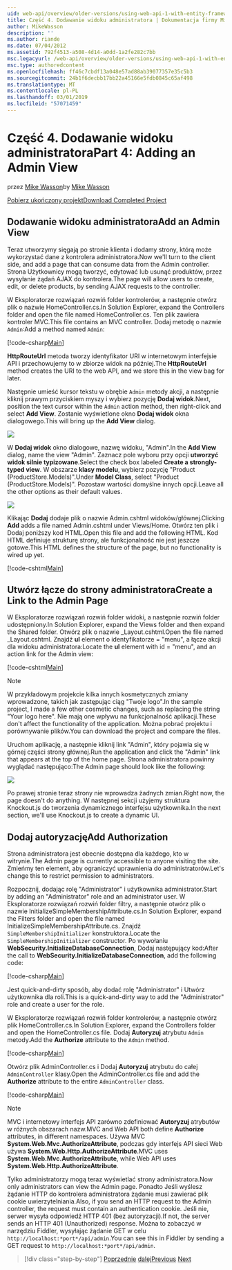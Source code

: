 ```yaml
---
uid: web-api/overview/older-versions/using-web-api-1-with-entity-framework-5/using-web-api-with-entity-framework-part-4
title: Część 4. Dodawanie widoku administratora | Dokumentacja firmy Microsoft
author: MikeWasson
description: ''
ms.author: riande
ms.date: 07/04/2012
ms.assetid: 792f4513-a508-4d14-a0dd-1a2fe282c7bb
msc.legacyurl: /web-api/overview/older-versions/using-web-api-1-with-entity-framework-5/using-web-api-with-entity-framework-part-4
msc.type: authoredcontent
ms.openlocfilehash: ff46c7cbdf13a048e57ad88ab39077357e35c5b3
ms.sourcegitcommit: 24b1f6decbb17bb22a45166e5fdb0845c65af498
ms.translationtype: MT
ms.contentlocale: pl-PL
ms.lasthandoff: 03/01/2019
ms.locfileid: "57071459"
---
```

<a name="part-4-adding-an-admin-view"></a><span data-ttu-id="37616-102">Część 4. Dodawanie widoku administratora</span><span class="sxs-lookup"><span data-stu-id="37616-102">Part 4: Adding an Admin View</span></span>
====================
<span data-ttu-id="37616-103">przez [Mike Wasson](https://github.com/MikeWasson)</span><span class="sxs-lookup"><span data-stu-id="37616-103">by [Mike Wasson](https://github.com/MikeWasson)</span></span>

[<span data-ttu-id="37616-104">Pobierz ukończony projekt</span><span class="sxs-lookup"><span data-stu-id="37616-104">Download Completed Project</span></span>](http://code.msdn.microsoft.com/ASP-NET-Web-API-with-afa30545)

## <a name="add-an-admin-view"></a><span data-ttu-id="37616-105">Dodawanie widoku administratora</span><span class="sxs-lookup"><span data-stu-id="37616-105">Add an Admin View</span></span>

<span data-ttu-id="37616-106">Teraz utworzymy sięgają po stronie klienta i dodamy strony, którą może wykorzystać dane z kontrolera administratora.</span><span class="sxs-lookup"><span data-stu-id="37616-106">Now we'll turn to the client side, and add a page that can consume data from the Admin controller.</span></span> <span data-ttu-id="37616-107">Strona Użytkownicy mogą tworzyć, edytować lub usunąć produktów, przez wysyłanie żądań AJAX do kontrolera.</span><span class="sxs-lookup"><span data-stu-id="37616-107">The page will allow users to create, edit, or delete products, by sending AJAX requests to the controller.</span></span>

<span data-ttu-id="37616-108">W Eksploratorze rozwiązań rozwiń folder kontrolerów, a następnie otwórz plik o nazwie HomeController.cs.</span><span class="sxs-lookup"><span data-stu-id="37616-108">In Solution Explorer, expand the Controllers folder and open the file named HomeController.cs.</span></span> <span data-ttu-id="37616-109">Ten plik zawiera kontroler MVC.</span><span class="sxs-lookup"><span data-stu-id="37616-109">This file contains an MVC controller.</span></span> <span data-ttu-id="37616-110">Dodaj metodę o nazwie `Admin`:</span><span class="sxs-lookup"><span data-stu-id="37616-110">Add a method named `Admin`:</span></span>

[!code-csharp[Main](using-web-api-with-entity-framework-part-4/samples/sample1.cs)]

<span data-ttu-id="37616-111">**HttpRouteUrl** metoda tworzy identyfikator URI w internetowym interfejsie API i przechowujemy to w zbiorze widok na później.</span><span class="sxs-lookup"><span data-stu-id="37616-111">The **HttpRouteUrl** method creates the URI to the web API, and we store this in the view bag for later.</span></span>

<span data-ttu-id="37616-112">Następnie umieść kursor tekstu w obrębie `Admin` metody akcji, a następnie kliknij prawym przyciskiem myszy i wybierz pozycję **Dodaj widok**.</span><span class="sxs-lookup"><span data-stu-id="37616-112">Next, position the text cursor within the `Admin` action method, then right-click and select **Add View**.</span></span> <span data-ttu-id="37616-113">Zostanie wyświetlone okno **Dodaj widok** okna dialogowego.</span><span class="sxs-lookup"><span data-stu-id="37616-113">This will bring up the **Add View** dialog.</span></span>

![](using-web-api-with-entity-framework-part-4/_static/image1.png)

<span data-ttu-id="37616-114">W **Dodaj widok** okno dialogowe, nazwę widoku, "Admin".</span><span class="sxs-lookup"><span data-stu-id="37616-114">In the **Add View** dialog, name the view "Admin".</span></span> <span data-ttu-id="37616-115">Zaznacz pole wyboru przy opcji **utworzyć widok silnie typizowane**.</span><span class="sxs-lookup"><span data-stu-id="37616-115">Select the check box labeled **Create a strongly-typed view**.</span></span> <span data-ttu-id="37616-116">W obszarze **klasy modelu**, wybierz pozycję "Product (ProductStore.Models)".</span><span class="sxs-lookup"><span data-stu-id="37616-116">Under **Model Class**, select "Product (ProductStore.Models)".</span></span> <span data-ttu-id="37616-117">Pozostaw wartości domyślne innych opcji.</span><span class="sxs-lookup"><span data-stu-id="37616-117">Leave all the other options as their default values.</span></span>

![](using-web-api-with-entity-framework-part-4/_static/image2.png)

<span data-ttu-id="37616-118">Klikając **Dodaj** dodaje plik o nazwie Admin.cshtml widoków/głównej.</span><span class="sxs-lookup"><span data-stu-id="37616-118">Clicking **Add** adds a file named Admin.cshtml under Views/Home.</span></span> <span data-ttu-id="37616-119">Otwórz ten plik i Dodaj poniższy kod HTML.</span><span class="sxs-lookup"><span data-stu-id="37616-119">Open this file and add the following HTML.</span></span> <span data-ttu-id="37616-120">Kod HTML definiuje strukturę strony, ale funkcjonalność nie jest jeszcze gotowe.</span><span class="sxs-lookup"><span data-stu-id="37616-120">This HTML defines the structure of the page, but no functionality is wired up yet.</span></span>

[!code-cshtml[Main](using-web-api-with-entity-framework-part-4/samples/sample2.cshtml)]

## <a name="create-a-link-to-the-admin-page"></a><span data-ttu-id="37616-121">Utwórz łącze do strony administratora</span><span class="sxs-lookup"><span data-stu-id="37616-121">Create a Link to the Admin Page</span></span>

<span data-ttu-id="37616-122">W Eksploratorze rozwiązań rozwiń folder widoki, a następnie rozwiń folder udostępniony.</span><span class="sxs-lookup"><span data-stu-id="37616-122">In Solution Explorer, expand the Views folder and then expand the Shared folder.</span></span> <span data-ttu-id="37616-123">Otwórz plik o nazwie \_Layout.cshtml.</span><span class="sxs-lookup"><span data-stu-id="37616-123">Open the file named \_Layout.cshtml.</span></span> <span data-ttu-id="37616-124">Znajdź **ul** element o identyfikatorze = "menu", a łącze akcji dla widoku administratora:</span><span class="sxs-lookup"><span data-stu-id="37616-124">Locate the **ul** element with id = "menu", and an action link for the Admin view:</span></span>

[!code-cshtml[Main](using-web-api-with-entity-framework-part-4/samples/sample3.cshtml)]

> [!NOTE]
> <span data-ttu-id="37616-125">W przykładowym projekcie kilka innych kosmetycznych zmiany wprowadzone, takich jak zastępując ciąg "Twoje logo".</span><span class="sxs-lookup"><span data-stu-id="37616-125">In the sample project, I made a few other cosmetic changes, such as replacing the string "Your logo here".</span></span> <span data-ttu-id="37616-126">Nie mają one wpływu na funkcjonalność aplikacji.</span><span class="sxs-lookup"><span data-stu-id="37616-126">These don't affect the functionality of the application.</span></span> <span data-ttu-id="37616-127">Można pobrać projektu i porównywanie plików.</span><span class="sxs-lookup"><span data-stu-id="37616-127">You can download the project and compare the files.</span></span>


<span data-ttu-id="37616-128">Uruchom aplikację, a następnie kliknij link "Admin", który pojawia się w górnej części strony głównej.</span><span class="sxs-lookup"><span data-stu-id="37616-128">Run the application and click the "Admin" link that appears at the top of the home page.</span></span> <span data-ttu-id="37616-129">Strona administratora powinny wyglądać następująco:</span><span class="sxs-lookup"><span data-stu-id="37616-129">The Admin page should look like the following:</span></span>

![](using-web-api-with-entity-framework-part-4/_static/image3.png)

<span data-ttu-id="37616-130">Po prawej stronie teraz strony nie wprowadza żadnych zmian.</span><span class="sxs-lookup"><span data-stu-id="37616-130">Right now, the page doesn't do anything.</span></span> <span data-ttu-id="37616-131">W następnej sekcji użyjemy struktura Knockout.js do tworzenia dynamicznego interfejsu użytkownika.</span><span class="sxs-lookup"><span data-stu-id="37616-131">In the next section, we'll use Knockout.js to create a dynamic UI.</span></span>

## <a name="add-authorization"></a><span data-ttu-id="37616-132">Dodaj autoryzację</span><span class="sxs-lookup"><span data-stu-id="37616-132">Add Authorization</span></span>

<span data-ttu-id="37616-133">Strona administratora jest obecnie dostępna dla każdego, kto w witrynie.</span><span class="sxs-lookup"><span data-stu-id="37616-133">The Admin page is currently accessible to anyone visiting the site.</span></span> <span data-ttu-id="37616-134">Zmieńmy ten element, aby ograniczyć uprawnienia do administratorów.</span><span class="sxs-lookup"><span data-stu-id="37616-134">Let's change this to restrict permission to administrators.</span></span>

<span data-ttu-id="37616-135">Rozpocznij, dodając rolę "Administrator" i użytkownika administrator.</span><span class="sxs-lookup"><span data-stu-id="37616-135">Start by adding an "Administrator" role and an administrator user.</span></span> <span data-ttu-id="37616-136">W Eksploratorze rozwiązań rozwiń folder filtry, a następnie otwórz plik o nazwie InitializeSimpleMembershipAttribute.cs.</span><span class="sxs-lookup"><span data-stu-id="37616-136">In Solution Explorer, expand the Filters folder and open the file named InitializeSimpleMembershipAttribute.cs.</span></span> <span data-ttu-id="37616-137">Znajdź `SimpleMembershipInitializer` konstruktora.</span><span class="sxs-lookup"><span data-stu-id="37616-137">Locate the `SimpleMembershipInitializer` constructor.</span></span> <span data-ttu-id="37616-138">Po wywołaniu **WebSecurity.InitializeDatabaseConnection**, Dodaj następujący kod:</span><span class="sxs-lookup"><span data-stu-id="37616-138">After the call to **WebSecurity.InitializeDatabaseConnection**, add the following code:</span></span>

[!code-csharp[Main](using-web-api-with-entity-framework-part-4/samples/sample4.cs)]

<span data-ttu-id="37616-139">Jest quick-and-dirty sposób, aby dodać rolę "Administrator" i Utwórz użytkownika dla roli.</span><span class="sxs-lookup"><span data-stu-id="37616-139">This is a quick-and-dirty way to add the "Administrator" role and create a user for the role.</span></span>

<span data-ttu-id="37616-140">W Eksploratorze rozwiązań rozwiń folder kontrolerów, a następnie otwórz plik HomeController.cs.</span><span class="sxs-lookup"><span data-stu-id="37616-140">In Solution Explorer, expand the Controllers folder and open the HomeController.cs file.</span></span> <span data-ttu-id="37616-141">Dodaj **Autoryzuj** atrybutu `Admin` metody.</span><span class="sxs-lookup"><span data-stu-id="37616-141">Add the **Authorize** attribute to the `Admin` method.</span></span>

[!code-csharp[Main](using-web-api-with-entity-framework-part-4/samples/sample5.cs)]

<span data-ttu-id="37616-142">Otwórz plik AdminController.cs i Dodaj **Autoryzuj** atrybutu do całej `AdminController` klasy.</span><span class="sxs-lookup"><span data-stu-id="37616-142">Open the AdminController.cs file and add the **Authorize** attribute to the entire `AdminController` class.</span></span>

[!code-csharp[Main](using-web-api-with-entity-framework-part-4/samples/sample6.cs)]

> [!NOTE]
> <span data-ttu-id="37616-143">MVC i internetowy interfejs API zarówno zdefiniować **Autoryzuj** atrybutów w różnych obszarach nazw.</span><span class="sxs-lookup"><span data-stu-id="37616-143">MVC and Web API both define **Authorize** attributes, in different namespaces.</span></span> <span data-ttu-id="37616-144">Używa MVC **System.Web.Mvc.AuthorizeAttribute**, podczas gdy interfejs API sieci Web używa **System.Web.Http.AuthorizeAttribute**.</span><span class="sxs-lookup"><span data-stu-id="37616-144">MVC uses **System.Web.Mvc.AuthorizeAttribute**, while Web API uses **System.Web.Http.AuthorizeAttribute**.</span></span>


<span data-ttu-id="37616-145">Tylko administratorzy mogą teraz wyświetlać strony administratora.</span><span class="sxs-lookup"><span data-stu-id="37616-145">Now only administrators can view the Admin page.</span></span> <span data-ttu-id="37616-146">Ponadto Jeśli wyślesz żądanie HTTP do kontrolera administratora żądanie musi zawierać plik cookie uwierzytelniania.</span><span class="sxs-lookup"><span data-stu-id="37616-146">Also, if you send an HTTP request to the Admin controller, the request must contain an authentication cookie.</span></span> <span data-ttu-id="37616-147">Jeśli nie, serwer wysyła odpowiedź HTTP 401 (bez autoryzacji).</span><span class="sxs-lookup"><span data-stu-id="37616-147">If not, the server sends an HTTP 401 (Unauthorized) response.</span></span> <span data-ttu-id="37616-148">Można to zobaczyć w narzędziu Fiddler, wysyłając żądanie GET w celu `http://localhost:*port*/api/admin`.</span><span class="sxs-lookup"><span data-stu-id="37616-148">You can see this in Fiddler by sending a GET request to `http://localhost:*port*/api/admin`.</span></span>

> [!div class="step-by-step"]
> <span data-ttu-id="37616-149">[Poprzednie](using-web-api-with-entity-framework-part-3.md)
> [dalej](using-web-api-with-entity-framework-part-5.md)</span><span class="sxs-lookup"><span data-stu-id="37616-149">[Previous](using-web-api-with-entity-framework-part-3.md)
[Next](using-web-api-with-entity-framework-part-5.md)</span></span>

